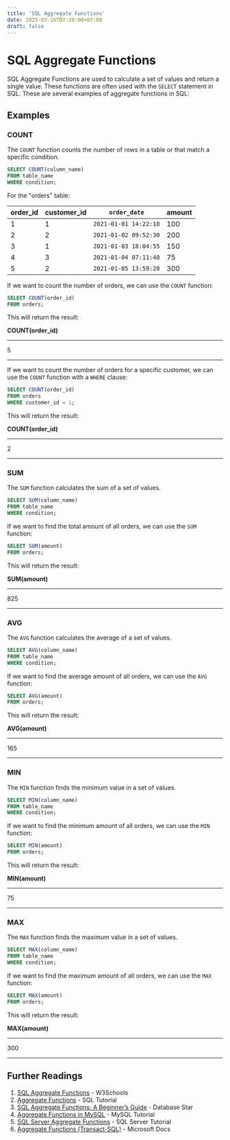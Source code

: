 ```yaml
---
title: 'SQL Aggregate Functions'
date: 2025-03-16T07:20:00+07:00
draft: false
---
```


# SQL Aggregate Functions

SQL Aggregate Functions are used to calculate a set of values and return a single value. These functions are often used with the `SELECT` statement in SQL. These are several examples of aggregate functions in SQL:

## Examples

### COUNT

The `COUNT` function counts the number of rows in a table or that match a specific condition.

```sql
SELECT COUNT(column_name)
FROM table_name
WHERE condition;
```

For the "orders" table:

| order_id | customer_id | `order_date`          | amount |
| -------- | ----------- | --------------------- | ------ |
| 1        | 1           | `2021-01-01 14:22:10` | 100    |
| 2        | 2           | `2021-01-02 09:52:30` | 200    |
| 3        | 1           | `2021-01-03 18:04:55` | 150    |
| 4        | 3           | `2021-01-04 07:11:40` | 75     |
| 5        | 2           | `2021-01-05 13:59:20` | 300    |

If we want to count the number of orders, we can use the `COUNT` function:

```sql
SELECT COUNT(order_id)
FROM orders;
```

This will return the result:

**COUNT(order_id)**

---

5

---

If we want to count the number of orders for a specific customer, we can use the `COUNT` function with a `WHERE` clause:

```sql
SELECT COUNT(order_id)
FROM orders
WHERE customer_id = 1;
```

This will return the result:

**COUNT(order_id)**

---

2

---

### SUM

The `SUM` function calculates the sum of a set of values.

```sql
SELECT SUM(column_name)
FROM table_name
WHERE condition;
```

If we want to find the total amount of all orders, we can use the `SUM` function:

```sql
SELECT SUM(amount)
FROM orders;
```

This will return the result:

**SUM(amount)**

---

825

---

### AVG

The `AVG` function calculates the average of a set of values.

```sql
SELECT AVG(column_name)
FROM table_name
WHERE condition;
```

If we want to find the average amount of all orders, we can use the `AVG` function:

```sql
SELECT AVG(amount)
FROM orders;
```

This will return the result:

**AVG(amount)**

---

165

---

### MIN

The `MIN` function finds the minimum value in a set of values.

```sql
SELECT MIN(column_name)
FROM table_name
WHERE condition;
```

If we want to find the minimum amount of all orders, we can use the `MIN` function:

```sql
SELECT MIN(amount)
FROM orders;
```

This will return the result:

**MIN(amount)**

---

75

---

### MAX

The `MAX` function finds the maximum value in a set of values.

```sql
SELECT MAX(column_name)
FROM table_name
WHERE condition;
```

If we want to find the maximum amount of all orders, we can use the `MAX` function:

```sql
SELECT MAX(amount)
FROM orders;
```

This will return the result:

**MAX(amount)**

---

300

---

## Further Readings

1. [SQL Aggregate Functions](https://www.w3schools.com/sql/sql_aggregate_functions.asp) - W3Schools
2. [Aggregate Functions](https://www.sqltutorial.org/sql-aggregate-functions/) - SQL Tutorial
3. [SQL Aggregate Functions: A Beginner’s Guide](https://www.databasestar.com/sql-aggregate-functions/) - Database Star
4. [Aggregate Functions in MySQL](https://www.mysqltutorial.org/mysql-aggregate-functions.aspx) - MySQL Tutorial
5. [SQL Server Aggregate Functions](https://www.sqlservertutorial.net/sql-server-aggregate-functions/) - SQL Server Tutorial
6. [Aggregate Functions (Transact-SQL)](https://docs.microsoft.com/en-us/sql/t-sql/functions/aggregate-functions-transact-sql?view=sql-server-ver15) - Microsoft Docs
